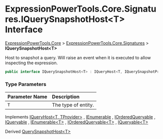 ﻿# ExpressionPowerTools.Core.Signatures.IQuerySnapshotHost&lt;T> Interface

[ExpressionPowerTools.Core](ExpressionPowerTools.Core.a.md) > [ExpressionPowerTools.Core.Signatures](ExpressionPowerTools.Core.Signatures.n.md) > **IQuerySnapshotHost&lt;T>**

Host to snapshot a query. Will raise an event when it is executed
            to allow inspecting the expression.

```csharp
public interface IQuerySnapshotHost<T> : IQueryHost<T, IQuerySnapshotProvider<T>>
```

### Type Parameters

| Parameter Name | Description |
| :-- | :-- |
| `T` | The type of entity. |

Implements  [IQueryHost&lt;T, TProvider>](ExpressionPowerTools.Core.Signatures.IQueryHost`2.i.md) ,  [IEnumerable](https://docs.microsoft.com/dotnet/api/system.collections.ienumerable) ,  [IOrderedQueryable](https://docs.microsoft.com/dotnet/api/system.linq.iorderedqueryable) ,  [IQueryable](https://docs.microsoft.com/dotnet/api/system.linq.iqueryable) ,  [IEnumerable&lt;T>](https://docs.microsoft.com/dotnet/api/system.collections.generic.ienumerable-1) ,  [IOrderedQueryable&lt;T>](https://docs.microsoft.com/dotnet/api/system.linq.iorderedqueryable-1) ,  [IQueryable&lt;T>](https://docs.microsoft.com/dotnet/api/system.linq.iqueryable-1) 

Derived  [QuerySnapshotHost&lt;T>](ExpressionPowerTools.Core.Hosts.QuerySnapshotHost`1.cs.md) 

